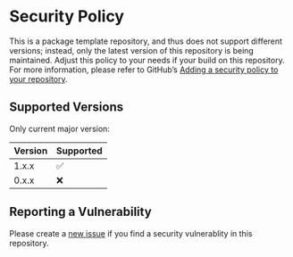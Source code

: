 # Security Policy

This is a package template repository, and thus does not support different versions; instead, only the latest version of this repository is being maintained. Adjust this policy to your needs if your build on this repository. For more information, please refer to GitHub’s [Adding a security policy to your repository](https://docs.github.com/en/code-security/getting-started/adding-a-security-policy-to-your-repository).

## Supported Versions

Only current major version:

| Version | Supported          |
| ------- | ------------------ |
| 1.x.x   | :white_check_mark: |
| 0.x.x   | :x:                |

## Reporting a Vulnerability

Please create a [new issue](https://github.com/jenstroeger/python-package-template/issues/new) if you find a security vulnerablity in this repository.
